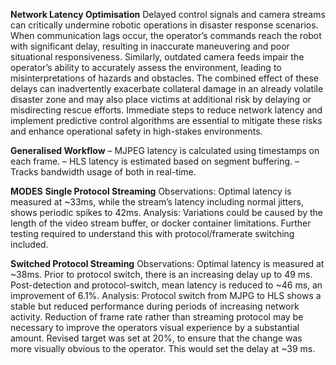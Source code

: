 **Network Latency Optimisation**
Delayed control signals and camera streams can critically undermine robotic operations in disaster response scenarios. When communication lags occur, the operator’s commands reach the robot with significant delay, resulting in inaccurate maneuvering and poor situational responsiveness. Similarly, outdated camera feeds impair the operator’s ability to accurately assess the environment, leading to misinterpretations of hazards and obstacles. The combined effect of these delays can inadvertently exacerbate collateral damage in an already volatile disaster zone and may also place victims at additional risk by delaying or misdirecting rescue efforts. Immediate steps to reduce network latency and implement predictive control algorithms are essential to mitigate these risks and enhance operational safety in high-stakes environments.

**Generalised Workflow**
– MJPEG latency is calculated using timestamps on each frame.
– HLS latency is estimated based on segment buffering.
– Tracks bandwidth usage of both in real-time.

**MODES**
**Single Protocol Streaming**
Observations: Optimal latency is measured at ~33ms, while the stream’s latency including normal jitters, shows periodic spikes to 42ms.
Analysis: Variations could be caused by the length of the video stream buffer, or docker container limitations. Further testing required to understand this with protocol/framerate switching included.

**Switched Protocol Streaming**
Observations: Optimal latency is measured at ~38ms. Prior to protocol switch, there is an increasing delay up to 49 ms. Post-detection and protocol-switch, mean latency is reduced to ~46 ms, an improvement of 6.1%.
Analysis: Protocol switch from MJPG to HLS shows a stable but reduced performance during periods of increasing network activity.
Reduction of frame rate rather than streaming protocol may be necessary to improve the operators visual experience by a substantial amount. Revised target was set at 20%, to ensure that the change was more visually obvious to the operator. This would set the delay at ~39 ms.
